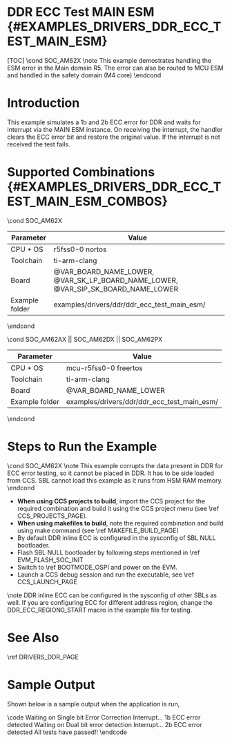 # DDR ECC Test MAIN ESM {#EXAMPLES_DRIVERS_DDR_ECC_TEST_MAIN_ESM}

[TOC]
\cond SOC_AM62X
\note This example demostrates handling the ESM error in the Main domain R5.
The error can also be routed to MCU ESM and handled in the safety domain (M4 core)
\endcond

# Introduction

This example simulates a 1b and 2b ECC error for DDR and waits for interrupt via the MAIN ESM instance.
On receiving the interrupt, the handler clears the ECC error bit and restore the original value.
If the interrupt is not received the test fails.

# Supported Combinations {#EXAMPLES_DRIVERS_DDR_ECC_TEST_MAIN_ESM_COMBOS}

\cond SOC_AM62X

 Parameter      | Value
 ---------------|-----------
 CPU + OS       | r5fss0-0 nortos
 Toolchain      | ti-arm-clang
 Board          | @VAR_BOARD_NAME_LOWER, @VAR_SK_LP_BOARD_NAME_LOWER, @VAR_SIP_SK_BOARD_NAME_LOWER
 Example folder | examples/drivers/ddr/ddr_ecc_test_main_esm/

\endcond

\cond SOC_AM62AX || SOC_AM62DX || SOC_AM62PX

 Parameter      | Value
 ---------------|-----------
 CPU + OS       | mcu-r5fss0-0 freertos
 Toolchain      | ti-arm-clang
 Board          | @VAR_BOARD_NAME_LOWER
 Example folder | examples/drivers/ddr/ddr_ecc_test_main_esm/

\endcond

# Steps to Run the Example

\cond SOC_AM62X
\note This example corrupts the data present in DDR for ECC error testing, so it cannot be placed in DDR.
It has to be side loaded from CCS. SBL cannot load this example as it runs from HSM RAM memory.
\endcond

- **When using CCS projects to build**, import the CCS project for the required combination
  and build it using the CCS project menu (see \ref CCS_PROJECTS_PAGE).
- **When using makefiles to build**, note the required combination and build using
  make command (see \ref MAKEFILE_BUILD_PAGE)
- By default DDR inline ECC is configured in the sysconfig of SBL NULL bootloader.
- Flash SBL NULL bootloader by following steps mentioned in \ref EVM_FLASH_SOC_INIT
- Switch to \ref BOOTMODE_OSPI and power on the EVM.
- Launch a CCS debug session and run the executable, see \ref CCS_LAUNCH_PAGE

\note DDR inline ECC can be configured in the sysconfig of other SBLs as well. If you are configuring ECC for different
address region, change the DDR_ECC_REGION0_START macro in the example file for testing.


# See Also

\ref DRIVERS_DDR_PAGE

# Sample Output

Shown below is a sample output when the application is run,

\code
Waiting on Single bit Error Correction Interrupt...
1b ECC error detected
Waiting on Dual bit error detection Interrupt...
2b ECC error detected
All tests have passed!!
\endcode
